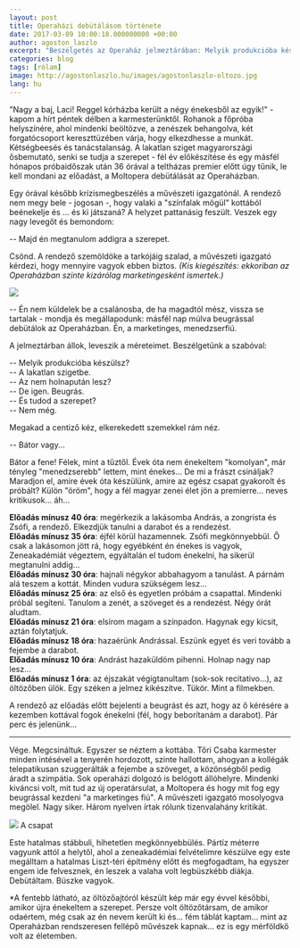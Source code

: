 ```yaml
---
layout: post
title: Operaházi debütálásom története
date: 2017-03-09 10:00:18.000000000 +00:00
author: agoston_laszlo
excerpt: "Beszélgetés az Operaház jelmeztárában: Melyik produkcióba készülsz? / A lakatlan szigetre. / Az nem holnapután lesz? / De igen. Beugrás. / És tudod a szerepet? / Nem még. (Nagy csend...) /Bátor vagy..."
categories: blog
tags: [rólam]
image: http://agostonlaszlo.hu/images/agostonlaszlo-oltozo.jpg
lang: hu
---
```

"Nagy a baj, Laci! Reggel kórházba került a négy énekesből az egyik!" - kapom a hírt péntek délben a karmesterünktől. Rohanok a főpróba helyszínére, ahol mindenki beöltözve, a zenészek behangolva, két forgatócsoport kereszttüzében várja, hogy elkezdhesse a munkát. Kétségbeesés és tanácstalanság. A lakatlan sziget magyarországi ősbemutató, senki se tudja a szerepet - fél év előkészítése és egy másfél hónapos próbaidőszak után 36 órával a teltházas premier előtt úgy tűnik, le kell mondani az előadást, a Moltopera debütálását az Operaházban.

Egy órával később krízismegbeszélés a művészeti igazgatónál. A rendező nem megy bele - jogosan -, hogy valaki a "színfalak mögül" kottából beénekelje és ... és ki játszaná? A helyzet pattanásig feszült. Veszek egy nagy levegőt és bemondom:

-- Majd én megtanulom addigra a szerepet.

Csönd. A rendező szemöldöke a tarkójáig szalad, a művészeti igazgató kérdezi, hogy mennyire vagyok ebben biztos. *(Kis kiegészítés: ekkoriban az Operaházban szinte kizárólag marketingesként ismertek.)*

![](http://agostonlaszlo.hu/images/agostonlaszlo-oltozo.jpg)

-- Én nem küldelek be a csalánosba, de ha magadtól mész, vissza se tartalak - mondja és megállapodunk: másfél nap múlva beugrással debütálok az Operaházban. Én, a marketinges, menedzserfiú.

A jelmeztárban állok, leveszik a méreteimet. Beszélgetünk a szabóval:

-- Melyik produkcióba készülsz? <br />
-- A lakatlan szigetbe. <br />
-- Az nem holnapután lesz? <br />
-- De igen. Beugrás. <br />
-- És tudod a szerepet? <br />
-- Nem még. <br />

Megakad a centiző kéz, elkerekedett szemekkel rám néz.

-- Bátor vagy...

Bátor a fene! Félek, mint a tűztől. Évek óta nem énekeltem "komolyan", már tényleg "menedzserebb" lettem, mint énekes... De mi a frászt csináljak? Maradjon el, amire évek óta készülünk, amire az egész csapat gyakorolt és próbált? Külön "öröm", hogy a fél magyar zenei élet jön a premierre... neves kritikusok... áh...

**Előadás mínusz 40 óra**: megérkezik a lakásomba András, a zongrista és Zsófi, a rendező. Elkezdjük tanulni a darabot és a rendezést.<br />
**Előadás mínusz 35 óra**: éjfél körül hazamennek. Zsófi megkönnyebbül. Ő csak a lakásomon jött rá, hogy egyébként én énekes is vagyok, Zeneakadémiát végeztem, egyáltalán el tudom énekelni, ha sikerül megtanulni addig...<br />
**Előadás mínusz 30 óra**: hajnali négykor abbahagyom a tanulást. A párnám alá teszem a kottát. Minden vudura szükségem lesz...<br />
**Előadás mínusz 25 óra**: az első és egyetlen próbám a csapattal. Mindenki próbál segíteni. Tanulom a zenét, a szöveget és a rendezést. Négy órát aludtam.<br />
**Előadás mínusz 21 óra**: elsírom magam a színpadon. Hagynak egy kicsit, aztán folytatjuk.<br />
**Előadás mínusz 18 óra**: hazaérünk Andrással. Eszünk egyet és veri tovább a fejembe a darabot.<br />
**Előadás mínusz 10 óra**: Andrást hazaküldöm pihenni. Holnap nagy nap lesz...<br />
**Előadás mínusz 1 óra**: az éjszakát végigtanultam (sok-sok recitativo...), az öltözőben ülök. Egy széken a jelmez kikészítve. Tükör. Mint a filmekben.

A rendező az előadás előtt bejelenti a beugrást és azt, hogy az ő kérésére a kezemben kottával fogok énekelni (fél, hogy beborítanám a darabot). Pár perc és jelenünk...

***

Vége. Megcsináltuk. Egyszer se néztem a kottába. Tőri Csaba karmester minden intésével a tenyerén hordozott, szinte hallottam, ahogyan a kollégák telepatikusan szuggerálták a fejembe a szöveget, a közönségből pedig áradt a szimpátia. Sok operaházi dolgozó is belógott állóhelyre. Mindenki kiváncsi volt, mit tud az új operatársulat, a Moltopera és hogy mit fog egy beugrással kezdeni "a marketinges fiú". A művészeti igazgató mosolyogva megölel. Nagy siker. Három nyelven írtak rólunk tizenvalahány kritikát.

![](http://agostonlaszlo.hu/images/moltopera-csapat.jpg)
A csapat

Este hatalmas stábbuli, hihetetlen megkönnyebbülés. Pártíz méterre vagyunk attól a helytől, ahol a zeneakadémiai felvételimre készülve egy este megálltam a hatalmas Liszt-téri építmény előtt és megfogadtam, ha egyszer engem ide felvesznek, én leszek a valaha volt legbüszkébb diákja. Debütáltam. Büszke vagyok.

*A fentebb látható, az öltözőajtóról készült kép már egy évvel későbbi, amikor újra énekeltem a szerepet. Persze volt öltözőtársam, de amikor odaértem, még csak az én nevem került ki és... fém táblát kaptam... mint az Operaházban rendszeresen fellépő művészek kapnak... ez is egy mérföldkő volt az életemben. 
